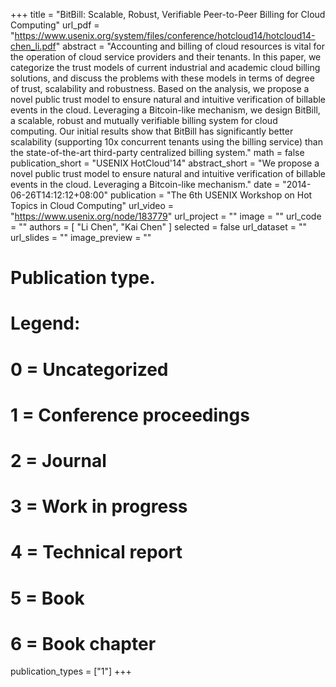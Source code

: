 +++
title = "BitBill: Scalable, Robust, Verifiable Peer-to-Peer Billing for Cloud Computing"
url_pdf = "https://www.usenix.org/system/files/conference/hotcloud14/hotcloud14-chen_li.pdf"
abstract = "Accounting and billing of cloud resources is vital for the operation of cloud service providers and their tenants. In this paper, we categorize the trust models of current industrial and academic cloud billing solutions, and discuss the problems with these models in terms of degree of trust, scalability and robustness. Based on the analysis, we propose a novel public trust model to ensure natural and intuitive verification of billable events in the cloud. Leveraging a Bitcoin-like mechanism, we design BitBill, a scalable, robust and mutually verifiable billing system for cloud computing. Our initial results show that BitBill has significantly better scalability (supporting 10x concurrent tenants using the billing service) than the state-of-the-art third-party centralized billing system."
math = false
publication_short = "USENIX HotCloud'14"
abstract_short = "We propose a novel public trust model to ensure natural and intuitive verification of billable events in the cloud. Leveraging a Bitcoin-like mechanism."
date = "2014-06-26T14:12:12+08:00"
publication = "The 6th USENIX Workshop on Hot Topics in Cloud Computing"
url_video = "https://www.usenix.org/node/183779"
url_project = ""
image = ""
url_code = ""
authors = [
  "Li Chen", "Kai Chen"
]
selected = false
url_dataset = ""
url_slides = ""
image_preview = ""
# Publication type.
# Legend:
# 0 = Uncategorized
# 1 = Conference proceedings
# 2 = Journal
# 3 = Work in progress
# 4 = Technical report
# 5 = Book
# 6 = Book chapter
publication_types = ["1"]
+++
